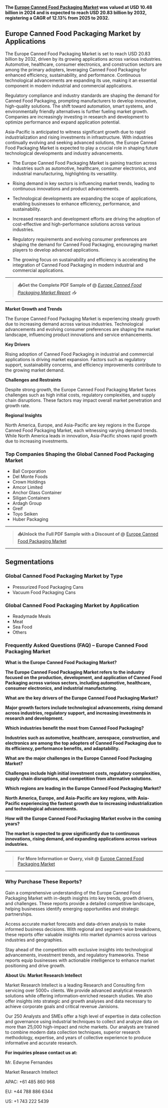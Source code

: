 <p><strong>The <a href="https://www.marketresearchintellect.com/download-sample/?rid=989749&amp;utm_source=Pulse-April-Europe&amp;utm_medium=852">Europe Canned Food Packaging Market</a> was valued at USD 10.48 billion in 2024 and is expected to reach USD 20.83 billion by 2032, registering a CAGR of 12.13% from 2025 to 2032.</strong></p><h2>Europe Canned Food Packaging Market by Applications&nbsp;</h2><p><p>The Europe Canned Food Packaging Market is set to reach USD 20.83 billion by 2032, driven by its growing applications across various industries. Automotive, healthcare, consumer electronics, and construction sectors are among the primary adopters, leveraging Canned Food Packaging for enhanced efficiency, sustainability, and performance. Continuous technological advancements are expanding its use, making it an essential component in modern industrial and commercial applications.</p><p>Regulatory compliance and industry standards are shaping the demand for Canned Food Packaging, prompting manufacturers to develop innovative, high-quality solutions. The shift toward automation, smart systems, and environmentally friendly alternatives is further fueling market growth. Companies are increasingly investing in research and development to optimize performance and expand application potential.</p><p>Asia-Pacific is anticipated to witness significant growth due to rapid industrialization and rising investments in infrastructure. With industries continually evolving and seeking advanced solutions, the Europe Canned Food Packaging Market is expected to play a crucial role in shaping future technological developments and industry advancements.</p></p><ul><li><p>The Europe Canned Food Packaging Market is gaining traction across industries such as automotive, healthcare, consumer electronics, and industrial manufacturing, highlighting its versatility.</p></li><li><p>Rising demand in key sectors is influencing market trends, leading to continuous innovations and product advancements.</p></li><li><p>Technological developments are expanding the scope of applications, enabling businesses to enhance efficiency, performance, and sustainability.</p></li><li><p>Increased research and development efforts are driving the adoption of cost-effective and high-performance solutions across various industries.</p></li><li><p>Regulatory requirements and evolving consumer preferences are shaping the demand for Canned Food Packaging, encouraging market players to develop advanced applications.</p></li><li><p>The growing focus on sustainability and efficiency is accelerating the integration of Canned Food Packaging in modern industrial and commercial applications.</p></li></ul><hr /><blockquote><p><strong><span class="font-[700]">📥Get the Complete PDF Sample of @ </span></strong><em><span class="font-[700]"><a href="https://www.marketresearchintellect.com/download-sample/?rid=989749&amp;utm_source=Pulse-April-Europe&amp;utm_medium=852" target="_blank" data-tracking-control-name="article-ssr-frontend-pulse_little-text-block" data-tracking-will-navigate="" data-test-link="">Europe Canned Food Packaging Market Report</a>&nbsp;📥</span></em></p></blockquote><hr /><p class="" data-start="77" data-end="360"><strong data-start="77" data-end="105">Market Growth and Trends</strong></p><p class="" data-start="77" data-end="360">The Europe Canned Food Packaging Market is experiencing steady growth due to increasing demand across various industries. Technological advancements and evolving consumer preferences are shaping the market landscape, influencing product innovations and service enhancements.</p><p class="" data-start="362" data-end="606"><strong data-start="362" data-end="377">Key Drivers</strong></p><p class="" data-start="362" data-end="606">Rising adoption of Canned Food Packaging in industrial and commercial applications is driving market expansion. Factors such as regulatory support, sustainability concerns, and efficiency improvements contribute to the growing market demand.</p><p class="" data-start="608" data-end="849"><strong data-start="608" data-end="637">Challenges and Restraints</strong></p><p class="" data-start="608" data-end="849">Despite strong growth, the Europe Canned Food Packaging Market faces challenges such as high initial costs, regulatory complexities, and supply chain disruptions. These factors may impact overall market penetration and growth rate.</p><p class="" data-start="851" data-end="1095"><strong data-start="851" data-end="872">Regional Insights</strong></p><p class="" data-start="851" data-end="1095">North America, Europe, and Asia-Pacific are key regions in the Europe Canned Food Packaging Market, each witnessing varying demand trends. While North America leads in innovation, Asia-Pacific shows rapid growth due to increasing investments.</p><p><h3>Top Companies Shaping the Global Canned Food Packaging Market </h3><ul><li>Ball Corporation</li><li>Del Monte Foods</li><li>Crown Holdings</li><li>Amcor Limited</li><li>Anchor Glass Container</li><li>Siligan Containers</li><li>Ardagh Group</li><li>Greif</li><li>Toyo Seiken</li><li>Huber Packaging</li></ul></p><hr /><blockquote><p><strong>📥Unlock the Full PDF Sample with a Discount of @</strong> <a href="https://www.marketresearchintellect.com/ask-for-discount/?rid=989749&amp;utm_source=Pulse-April-Europe&amp;utm_medium=852">Europe Canned Food Packaging Market</a></p></blockquote><hr /><p><h2>Segmentations</h2><h3>Global Canned Food Packaging Market by Type</h3><ul><li>Pressurized Food Packaging Cans</li><li>Vacuum Food Packaging Cans</li></ul><h3>Global Canned Food Packaging Market by Application</h3><ul><li>Readymade Meals</li><li>Meat</li><li>Sea Food</li><li>Others</li></ul></p><h3><strong>Frequently Asked Questions (FAQ) &ndash; Europe Canned Food Packaging Market</strong></h3><p><strong>What is the Europe Canned Food Packaging Market?</strong></p><p><strong>The Europe Canned Food Packaging Market refers to the industry focused on the production, development, and application of Canned Food Packaging across various sectors, including automotive, healthcare, consumer electronics, and industrial manufacturing.</strong></p><p><strong>What are the key drivers of the Europe Canned Food Packaging Market?</strong></p><p><strong>Major growth factors include technological advancements, rising demand across industries, regulatory support, and increasing investments in research and development.</strong></p><p><strong>Which industries benefit the most from Canned Food Packaging?</strong></p><p><strong>Industries such as automotive, healthcare, aerospace, construction, and electronics are among the top adopters of Canned Food Packaging due to its efficiency, performance benefits, and adaptability.</strong></p><p><strong>What are the major challenges in the Europe Canned Food Packaging Market?</strong></p><p><strong>Challenges include high initial investment costs, regulatory complexities, supply chain disruptions, and competition from alternative solutions.</strong></p><p><strong>Which regions are leading in the Europe Canned Food Packaging Market?</strong></p><p><strong>North America, Europe, and Asia-Pacific are key regions, with Asia-Pacific experiencing the fastest growth due to increasing industrialization and technological advancements.</strong></p><p><strong>How will the Europe Canned Food Packaging Market evolve in the coming years?</strong></p><p><strong>The market is expected to grow significantly due to continuous innovations, rising demand, and expanding applications across various industries.</strong></p><hr /><blockquote><p><span class="font-[700]"><strong>For More Information or Query, visit&nbsp;@</strong>&nbsp;</span><span class="font-[700]"><a href="https://www.marketresearchintellect.com/product/global-canned-food-packaging-market/?utm_source=Linkedin&utm_medium=852" target="_blank" data-tracking-control-name="article-ssr-frontend-pulse_little-text-block" data-tracking-will-navigate="" data-test-link="">Europe Canned Food Packaging Market</a></span></p></blockquote><hr /><h3><strong data-start="0" data-end="31">Why Purchase These Reports?</strong></h3><p class="" data-start="35" data-end="297">Gain a comprehensive understanding of the Europe Canned Food Packaging Market with in-depth insights into key trends, growth drivers, and challenges. These reports provide a detailed competitive landscape, helping businesses identify emerging opportunities and strategic partnerships.</p><p class="" data-start="299" data-end="540">Access accurate market forecasts and data-driven analysis to make informed business decisions. With regional and segment-wise breakdowns, these reports offer valuable insights into market dynamics across various industries and geographies.</p><p class="" data-start="542" data-end="784">Stay ahead of the competition with exclusive insights into technological advancements, investment trends, and regulatory frameworks. These reports equip businesses with actionable intelligence to enhance market positioning and drive growth.</p><p><strong><span class="font-[700]">About Us: Market Research Intellect</span></strong></p><p><span class="">Market Research Intellect is a leading Research and Consulting firm servicing over 5000+ clients. We provide advanced analytical research solutions while offering information-enriched research studies.&nbsp;</span>We also offer insights into strategic and growth analyses and data necessary to achieve corporate goals and critical revenue Janisions.</p><p><span class="">Our 250 Analysts and SMEs offer a high level of expertise in data collection and governance using industrial techniques to collect and analyze data on more than 25,000 high-impact and niche markets. Our analysts are trained to combine modern data collection techniques, superior research methodology, expertise, and years of collective experience to produce informative and accurate research.</span></p><p><strong>For inquiries please contact us at:</strong></p><p>Mr. Edwyne Fernandes</p><p>Market Research Intellect</p><p>APAC: +61 485 860 968</p><p>EU: +44 788 886 6344</p><p>US: +1 743 222 5439</p>